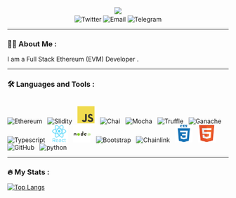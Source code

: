 <div id="header" align="center">
  <img src="https://thumbs.gfycat.com/EqualPowerfulKoodoo-size_restricted.gif" width="500"/>
  
<!--   <p>
      <strong>
        In The Ethereum We Believe
      </strong>
  </p> -->
</div>

<div id="badges" align="center">
  <img src="https://img.shields.io/badge/twitter-@PSarkhan-yellow" alt="Twitter" title="@PSarkhan"/>
  <img src="https://img.shields.io/badge/email-poor123mn%40gmail.com-blue" alt="Email" title="poor123mn@gmail.com"/>
  <img src="https://img.shields.io/badge/telegram-https%3A%2F%2Ft.me%2FPooriaGg__eth-red" alt="Telegram" title="PooriaGg__eth"/>
</div>

---

### :man_technologist: About Me :
I am a Full Stack Ethereum (EVM) Developer .

---

### :hammer_and_wrench: Languages and Tools :
<br />
<div>
  <img src="https://simpleicons.org/icons/ethereum.svg" title="Ethereum" alt="Ethereum" width="40" height="40"/>&nbsp;&nbsp;
  <img src="https://cdn.jsdelivr.net/gh/devicons/devicon/icons/solidity/solidity-original.svg" title="Solidity (Love)!" alt="Slidity" width="40" height="40"/>&nbsp;&nbsp;
  <img src="https://github.com/devicons/devicon/blob/master/icons/javascript/javascript-original.svg" title="JavaScript" alt="JavaScript" width="40" height="40"/>&nbsp;&nbsp;
  <img src="https://simpleicons.org/icons/chai.svg" title="Chai" alt="Chai" width="40" height="40"/>&nbsp;&nbsp;
  <img src="https://simpleicons.org/icons/mocha.svg" title="Mocha" alt="Mocha" width="40" height="40"/>&nbsp;&nbsp;
  <img src="https://trufflesuite.com/img/truffle-logomark.svg" title="Truffle" alt="Truffle" width="40" height="40"/>&nbsp;&nbsp;
  <img src="https://trufflesuite.com/img/ganache-logomark.svg" title="Ganache" alt="Ganache" width="40" height="40"/>&nbsp;&nbsp;
  <img src="https://cdn.jsdelivr.net/gh/devicons/devicon/icons/typescript/typescript-original.svg" title="Typescript" alt="Typescript" width="40" height="40"/>&nbsp;&nbsp;
  <img src="https://github.com/devicons/devicon/blob/master/icons/react/react-original-wordmark.svg" title="React" alt="React" width="40" height="40"/>&nbsp;&nbsp;
  <img src="https://github.com/devicons/devicon/blob/master/icons/nodejs/nodejs-original-wordmark.svg" title="NodeJS" alt="NodeJS" width="40" height="40"/>&nbsp;&nbsp;
  <img src="https://cdn.jsdelivr.net/gh/devicons/devicon/icons/bootstrap/bootstrap-original-wordmark.svg" title="Bootstrap" alt="Bootstrap" width="40" height="40"/>&nbsp;&nbsp;
  <img src="https://cryptologos.cc/logos/chainlink-link-logo.svg?v=024" title="Chainlink" alt="Chainlink" width="40" height="40"/>&nbsp;&nbsp;
  <img src="https://github.com/devicons/devicon/blob/master/icons/css3/css3-plain-wordmark.svg"  title="CSS3" alt="CSS" width="40" height="40"/>&nbsp;&nbsp;
  <img src="https://github.com/devicons/devicon/blob/master/icons/html5/html5-original.svg" title="HTML5" alt="HTML" width="40" height="40"/>&nbsp;&nbsp;
  <img src="https://cdn.jsdelivr.net/gh/devicons/devicon/icons/github/github-original-wordmark.svg" title="GitHub" alt="GitHub" width="40" height="40"/>&nbsp;&nbsp;
  <img src="https://cdn.jsdelivr.net/gh/devicons/devicon/icons/python/python-original.svg" title="python" alt="python" width="40" height="40"/>
</div>

---

### :fire: My Stats :
[![Top Langs](https://github-readme-stats.vercel.app/api/top-langs/?username=pooriagg&layout=compact&theme=vision-friendly-dark)](https://github.com/anuraghazra/github-readme-stats)
